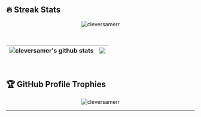## 🔥 Streak Stats
<p align="center"><img src="https://github-readme-streak-stats.herokuapp.com/?user=cleversamerr&theme=algolia" alt="cleversamerr" /></p>

<br>

| <img align="center" src="https://github-readme-stats.vercel.app/api?username=cleversamerr&show_icons=true&include_all_commits=true&theme=buefy&hide_border=true" alt="cleversamer's github stats" /> | <img align="center" src="https://github-readme-stats.vercel.app/api/top-langs/?username=cleversamerr&layout=compact&theme=buefy&hide_border=true" /> |
| ------------- | ------------- |

<br/>


## :trophy: GitHub Profile Trophies

<p align="center"> <img src="https://github-profile-trophy.vercel.app/?username=cleversamerr&layout=compact&theme=algolia" alt="cleversamerr" /> </p>

-----
